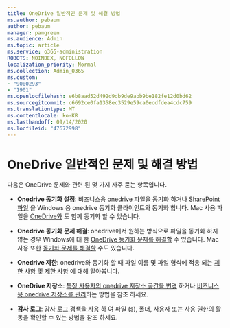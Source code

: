 ```yaml
---
title: OneDrive 일반적인 문제 및 해결 방법
ms.author: pebaum
author: pebaum
manager: pamgreen
ms.audience: Admin
ms.topic: article
ms.service: o365-administration
ROBOTS: NOINDEX, NOFOLLOW
localization_priority: Normal
ms.collection: Admin_O365
ms.custom:
- "9000293"
- "1901"
ms.openlocfilehash: e6b8aad52d492d9db9de9abb9be182fe12d0bd62
ms.sourcegitcommit: c6692ce0fa1358ec3529e59ca0ecdfdea4cdc759
ms.translationtype: MT
ms.contentlocale: ko-KR
ms.lasthandoff: 09/14/2020
ms.locfileid: "47672998"
---
```

# <a name="onedrive-common-issues-and-resolutions"></a>OneDrive 일반적인 문제 및 해결 방법

다음은 OneDrive 문제와 관련 된 몇 가지 자주 묻는 항목입니다.

- **Onedrive 동기화 설정**: 비즈니스용 [onedrive 파일을 동기화](https://go.microsoft.com/fwlink/?linkid=533375) 하거나 [SharePoint 파일](https://go.microsoft.com/fwlink/?linkid=871666) 을 Windows 용 onedrive 동기화 클라이언트와 동기화 합니다.  Mac 사용 파일을 [OneDrive와](https://support.office.com/article/Sync-files-with-the-OneDrive-sync-client-on-Mac-OS-X-d11b9f29-00bb-4172-be39-997da46f913f) 도 함께 동기화 할 수 있습니다.

- **Onedrive 동기화 문제 해결**: onedrive에서 원하는 방식으로 파일을 동기화 하지 않는 경우 Windows에 대 한 [OneDrive 동기화 문제를 해결할](https://go.microsoft.com/fwlink/?linkid=866431) 수 있습니다. Mac 사용 또한 [동기화 문제를 해결할](https://support.office.com/article/fix-onedrive-sync-problems-on-a-mac-af3012d7-13ec-4ac9-bbb1-ebcd2a0cd756) 수도 있습니다.
- **Onedrive 제한**: onedrive와 동기화 할 때 파일 이름 및 파일 형식에 적용 되는 [제한 사항 및 제한 사항](https://support.office.com/article/Invalid-file-names-and-file-types-in-OneDrive-OneDrive-for-Business-and-SharePoint-64883a5d-228e-48f5-b3d2-eb39e07630fa) 에 대해 알아봅니다.
- **OneDrive 저장소**: [특정 사용자의 onedrive 저장소 공간을 변경](https://docs.microsoft.com/onedrive/change-user-storage) 하거나 [비즈니스용 onedrive 저장소를 관리](https://support.office.com/article/Manage-your-OneDrive-for-Business-storage-31519161-059C-4764-B6F8-F5CD29F7FE68)하는 방법을 참조 하세요.
- **감사 로그**: [감사 로그 검색을 사용](https://docs.microsoft.com/microsoft-365/compliance/search-the-audit-log-in-security-and-compliance#search-the-audit-log) 하 여 파일 (s), 폴더, 사용자 또는 사용 권한의 활동을 확인할 수 있는 방법을 참조 하세요. 

